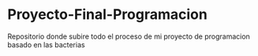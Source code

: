 # Proyecto-Final-Programacion
Repositorio donde subire todo el proceso de mi proyecto de programacion basado en las bacterias 
